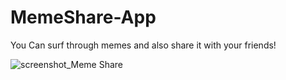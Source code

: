 # MemeShare-App
You Can surf through memes and also share it with your friends!

![screenshot_Meme Share](https://user-images.githubusercontent.com/55406565/97775201-e6fe7180-1b84-11eb-9096-a74c3c5115cc.jpg)
